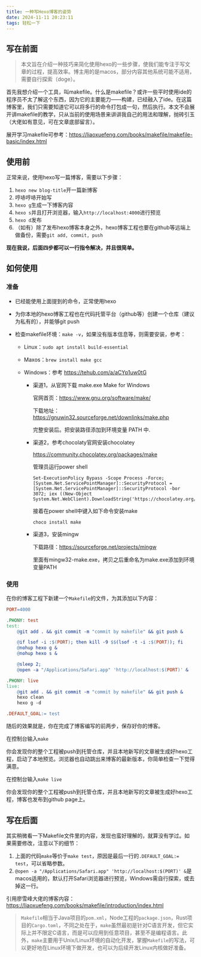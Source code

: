 ```yaml
---
title: 一种写Hexo博客的姿势
date: 2024-11-11 20:23:11
tags: 轻松一下
---
```


## 写在前面

> 本文旨在介绍一种技巧来简化使用hexo的一些步骤，使我们能专注于写文章的过程，提高效率。博主用的是macos，部分内容其他系统可能不适用，需要自行探索（doge）。

首先我想介绍一个工具，叫makefile。什么是makefile？或许一些平时使用ide的程序员不太了解这个东西，因为它的主要能力——构建，已经融入了ide。在这篇博客里，我们只需要知道它可以将多行的命令打包成一句，然后执行。本文不会展开讲makefile的教学，只从当前的使用场景来讲讲我自己的用法和理解，抛砖引玉（大佬如有意见，可在文章底部留言）。

展开学习makefile可参考：https://liaoxuefeng.com/books/makefile/makefile-basic/index.html



## 使用前

正常来说，使用hexo写一篇博客，需要以下步骤：

1. `hexo new blog-title`开一篇新博客
2. 哼哧哼哧开始写
3. `hexo g`生成一下博客内容
4. `hexo s`并且打开浏览器，输入`http://localhost:4000`进行预览
5. `hexo d`发布
6. （如有）除了发布hexo博客本身之外，hexo博客工程也要在github等远端上做备份，需要`git add, commit, push`

**现在我说，后面四步都可以一行指令解决，并且很简单。**



## 如何使用

### 准备

- 已经能使用上面提到的命令，正常使用hexo

- 为你本地的hexo博客工程也在代码托管平台（github等）创建一个仓库（建议为私有的），并能够git push

- 检查makefile环境：`make -v`，如果没有版本信息等，则需要安装，参考：

  - Linux：`sudo apt install build-essential`

  - Maxos：`brew install make gcc`

  - Windows：参考 https://tehub.com/a/aCYp1uw0tG

    - 渠道1，从官网下载 make.exe Make for Windows

      官网首页：https://www.gnu.org/software/make/

      下载地址：https://gnuwin32.sourceforge.net/downlinks/make.php

      完整安装后。把安装路径添加到环境变量 PATH 中.

    - 渠道2，参考chocolaty官网安装chocolatey

      https://community.chocolatey.org/packages/make

      管理员运行power shell

      ```shell
      Set-ExecutionPolicy Bypass -Scope Process -Force; [System.Net.ServicePointManager]::SecurityProtocol = [System.Net.ServicePointManager]::SecurityProtocol -bor 3072; iex ((New-Object System.Net.WebClient).DownloadString('https://chocolatey.org/install.ps1'))
      ```

      接着在power shell中键入如下命令安装make

      ```shell
      choco install make
      ```

    - 渠道3，安装mingw

      下载路径：https://sourceforge.net/projects/mingw

      里面有mingw32-make.exe，拷贝之后重命名为make.exe添加到环境变量PATH

### 使用

在你的博客工程下新建一个`Makefile`的文件，为其添加以下内容：

``` makefile
PORT=4000

.PHONY: test
test:
	@git add . && git commit -m "commit by makefile" && git push &

	@if lsof -i :$(PORT); then kill -9 $$(lsof -t -i :$(PORT)); fi
	@nohup hexo g &
	@nohup hexo s &

	@sleep 2;
	@open -a "/Applications/Safari.app" 'http://localhost:$(PORT)' &

.PHONY: live
live:
	@git add . && git commit -m "commit by makefile" && git push &
	hexo clean
	hexo g -d

.DEFAULT_GOAL:= test
```

随后的效果就是，你在完成了博客编写的前两步，保存好你的博客。

在控制台输入`make`

你会发现你的整个工程被push到托管仓库，并且本地新写的文章被生成好hexo工程，启动了本地预览。浏览器也自动跳出来博客的最新版本，你简单检查一下觉得满意。

在控制台输入`make live`

你会发现你的整个工程被push到托管仓库，并且本地新写的文章被生成好hexo工程，博客也发布到github page上。



## 写在后面

其实稍微看一下Makefile文件里的内容，发现也蛮好理解的，就算没有学过。如果需要修改，注意以下的细节：

1. 上面的代码`make`等价于`make test`，原因是最后一行的`.DEFAULT_GOAL:= test`，可以省略参数。
2. `@open -a "/Applications/Safari.app" 'http://localhost:$(PORT)' &`是macos适用的，默认打开Safari浏览器进行预览，Windows需自行探索，或去掉这一行。

引用廖雪峰大佬的博客内容：https://liaoxuefeng.com/books/makefile/introduction/index.html

> `Makefile`相当于Java项目的`pom.xml`，Node工程的`package.json`，Rust项目的`Cargo.toml`，不同之处在于，`make`虽然最初是针对C语言开发，但它实际上并不限定C语言，而是可以应用到任意项目，甚至不是编程语言。此外，`make`主要用于Unix/Linux环境的自动化开发，掌握`Makefile`的写法，可以更好地在Linux环境下做开发，也可以为后续开发Linux内核做好准备。

